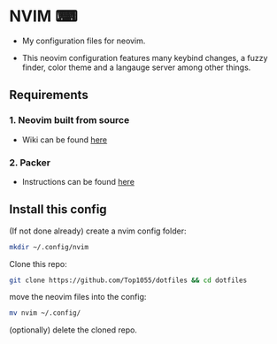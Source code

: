 # NVIM ⌨
- My configuration files for neovim.

- This neovim configuration features many keybind changes, a fuzzy finder, color theme and a langauge server among other things.

## Requirements
### 1. Neovim built from source
- Wiki can be found [here](https://github.com/neovim/neovim/wiki/Building-Neovim)
### 2. Packer
- Instructions can be found [here](https://github.com/wbthomason/packer.nvim#quickstart)

## Install this config
(If not done already) create a nvim config folder:
```bash
mkdir ~/.config/nvim
```

Clone this repo:
```bash
git clone https://github.com/Top1055/dotfiles && cd dotfiles
```

move the neovim files into the config:
```bash
mv nvim ~/.config/
```

(optionally) delete the cloned repo.